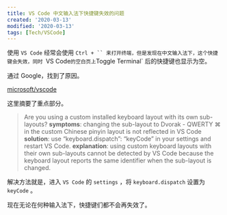 ```yaml
---
title: VS Code 中文输入法下快捷键失效的问题
created: '2020-03-13'
modified: '2020-03-13'
tags: [Tech/VSCode]
---
```


使用 `VS Code` 经常会使用 ` Ctrl + `` 来打开终端，但是发现在中文输入法下，这个快捷键会失效，同时  `VS Code`的空白页上`Toggle Terminal` 后的快捷键也显示为空。

通过 Google，找到了原因。

[microsoft/vscode](https://github.com/microsoft/vscode/wiki/Keybinding-Issues#troubleshoot-mac-keybindings)

这里摘要了重点部分。

> Are you using a custom installed keyboard layout with its own sub-layouts?
> **symptoms**: changing the sub-layout to Dvorak - QWERTY ⌘ in the custom Chinese pinyin layout is not reflected in VS Code
> **solution**: use “keyboard.dispatch”: “keyCode” in your settings and restart VS Code.
> **explanation**: using custom keyboard layouts with their own sub-layouts cannot be detected by VS Code because the keyboard layout reports the same identifier when the sub-layout is changed.

解决方法就是，进入 `VS Code` 的 `settings` ，将 `keyboard.dispatch` 设置为 `keyCode` 。

现在无论在何种输入法下，快捷键们都不会再失效了。
